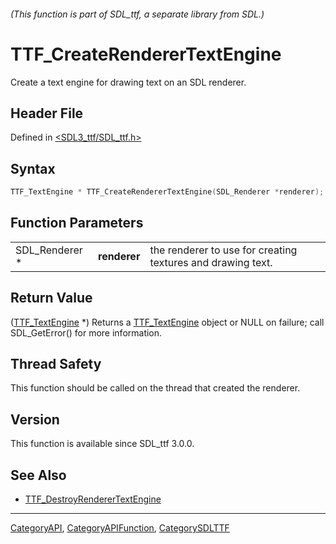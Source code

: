 ###### (This function is part of SDL_ttf, a separate library from SDL.)
# TTF_CreateRendererTextEngine

Create a text engine for drawing text on an SDL renderer.

## Header File

Defined in [<SDL3_ttf/SDL_ttf.h>](https://github.com/libsdl-org/SDL_ttf/blob/main/include/SDL3_ttf/SDL_ttf.h)

## Syntax

```c
TTF_TextEngine * TTF_CreateRendererTextEngine(SDL_Renderer *renderer);
```

## Function Parameters

|                |              |                                                             |
| -------------- | ------------ | ----------------------------------------------------------- |
| SDL_Renderer * | **renderer** | the renderer to use for creating textures and drawing text. |

## Return Value

([TTF_TextEngine](TTF_TextEngine) *) Returns a
[TTF_TextEngine](TTF_TextEngine) object or NULL on failure; call
SDL_GetError() for more information.

## Thread Safety

This function should be called on the thread that created the renderer.

## Version

This function is available since SDL_ttf 3.0.0.

## See Also

- [TTF_DestroyRendererTextEngine](TTF_DestroyRendererTextEngine)

----
[CategoryAPI](CategoryAPI), [CategoryAPIFunction](CategoryAPIFunction), [CategorySDLTTF](CategorySDLTTF)

